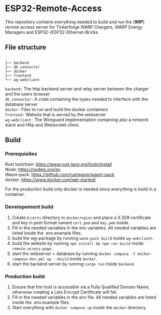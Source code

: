 # ESP32-Remote-Access

This repository contains everything needed to build and run the (**WIP**) remote access server for Tinkerforge WARP Chargers, WARP Energy Managers and ESP32-/ESP32-Ethernet-Bricks.

## File structure

```
.
├── backend
├── db_connector
├── docker
├── frontend
└── wg-webclient
```

```backend:``` The http backend server and relay server between the charger and the users browser<br>
```db_connector:``` A crate containing the types needed to interface with the database server<br>
```docker:``` Files to run and build the docker containers<br>
```frontend:``` Website that is served by the webserver<br>
```wg-webclient:``` The Wireguard implementation containing also a network stack and Http and Websocket client.

## Build

### Prerequisites

Rust toolchain: https://www.rust-lang.org/tools/install<br>
Node: https://nodejs.org/en<br>
Wasm-pack: https://github.com/rustwasm/wasm-pack<br>
docker: https://www.docker.com/get-started/

For the production build only docker is needed since everything is build in a container.

### Developement build

1. Create a ```certs``` directory in ```docker/nginx``` and place a X.509 certificate and key in pem format named ```cert.pem``` and ```key.pem``` inside.
2. Fill in the needed variables in the env variables. All needed variables are listed inside the .env.example files.
3. build the wg-package by running ```wasm-pack build``` inside ```wg-webclient```.
4. build the website by running ```npm install && npm run build``` inside ```remote-access-page```.
5. start the webserver + database by running ```docker compose -f docker-compose-dev.yml up --build``` inside ```docker```.
6. start the backend server by running ```cargo run``` inside ```backend```.

### Production build

1. Ensure that the host is accessible via a Fully Qualified Domain Name, otherwise creating a Lets Encrypt Certificate will fail.
2. Fill in the needed variables in the env file. All needed variables are listed inside the .env.example files.
3. Start everything with ```docker compose up``` inside the ```docker``` directory.
